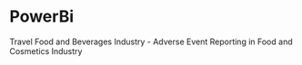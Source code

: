 # PowerBi
Travel Food and Beverages Industry - Adverse Event Reporting in Food and Cosmetics Industry
